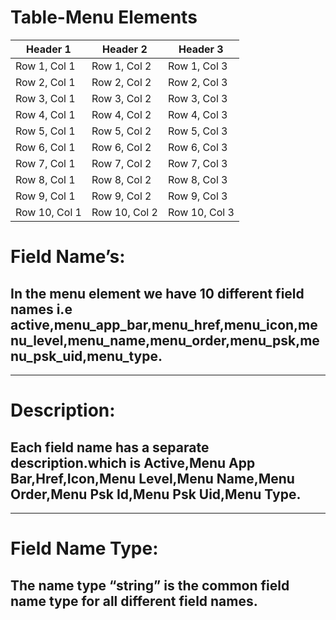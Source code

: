 # **Table-Menu Elements**


| Header 1      | Header 2      | Header 3      |
|---------------|---------------|---------------|
| Row 1, Col 1  | Row 1, Col 2  | Row 1, Col 3  |
| Row 2, Col 1  | Row 2, Col 2  | Row 2, Col 3  |
| Row 3, Col 1  | Row 3, Col 2  | Row 3, Col 3  |
| Row 4, Col 1  | Row 4, Col 2  | Row 4, Col 3  |
| Row 5, Col 1  | Row 5, Col 2  | Row 5, Col 3  |
| Row 6, Col 1  | Row 6, Col 2  | Row 6, Col 3  |
| Row 7, Col 1  | Row 7, Col 2  | Row 7, Col 3  |
| Row 8, Col 1  | Row 8, Col 2  | Row 8, Col 3  |
| Row 9, Col 1  | Row 9, Col 2  | Row 9, Col 3  |
| Row 10, Col 1 | Row 10, Col 2 | Row 10, Col 3 |



# Field Name’s:


## In the menu element we have 10 different field names i.e active,menu_app_bar,menu_href,menu_icon,menu_level,menu_name,menu_order,menu_psk,menu_psk_uid,menu_type.

________


# Description:


## Each field name has a separate description.which is Active,Menu App Bar,Href,Icon,Menu Level,Menu Name,Menu Order,Menu Psk Id,Menu Psk Uid,Menu Type.

________


# Field Name Type:


## The name type “string” is the common field name type for all different field names.
